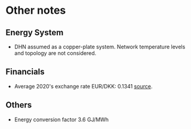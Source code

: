 # Other notes

## Energy System
- DHN assumed as a copper-plate system. Network temperature levels and topology are not considered.

## Financials
- Average 2020's exchange rate EUR/DKK: 0.1341 [source](https://www.exchangerates.org.uk/DKK-EUR-spot-exchange-rates-history-2020.html).

## Others
- Energy conversion factor 3.6 GJ/MWh